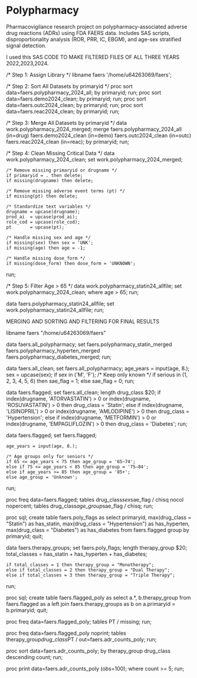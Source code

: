 # Polypharmacy
Pharmacovigilance research project on polypharmacy-associated adverse drug reactions (ADRs) using FDA FAERS data. Includes SAS scripts, disproportionality analysis (ROR, PRR, IC, EBGM), and age-sex stratified signal detection.






I used this SAS CODE TO MAKE FILTERED FILES OF ALL THREE YEARS 2022,2023,2024.




/* Step 1: Assign Library */
libname faers '/home/u64263069/faers';

/* Step 2: Sort All Datasets by primaryid */
proc sort data=faers.polypharmacy_2024_all; by primaryid; run;
proc sort data=faers.demo2024_clean; by primaryid; run;
proc sort data=faers.outc2024_clean; by primaryid; run;
proc sort data=faers.reac2024_clean; by primaryid; run;

/* Step 3: Merge All Datasets by primaryid */
data work.polypharmacy_2024_merged;
    merge faers.polypharmacy_2024_all (in=drug)
          faers.demo2024_clean (in=demo)
          faers.outc2024_clean (in=outc)
          faers.reac2024_clean (in=reac);
    by primaryid;
    run;


/* Step 4: Clean Missing Critical Data */
data work.polypharmacy_2024_clean;
    set work.polypharmacy_2024_merged;

    /* Remove missing primaryid or drugname */
    if primaryid = . then delete;
    if missing(drugname) then delete;

    /* Remove missing adverse event terms (pt) */
    if missing(pt) then delete;

    /* Standardize text variables */
    drugname = upcase(drugname);
    prod_ai  = upcase(prod_ai);
    role_cod = upcase(role_cod);
    pt       = upcase(pt);

    /* Handle missing sex and age */
    if missing(sex) then sex = 'UNK';
    if missing(age) then age = -1;

    /* Handle missing dose_form */
    if missing(dose_form) then dose_form = 'UNKNOWN';
run;

/* Step 5: Filter Age > 65 */
data work.polypharmacy_statin24_allfile;
    set work.polypharmacy_2024_clean;
    where age > 65;
run;

data faers.polypharmacy_statin24_allfile;
    set work.polypharmacy_statin24_allfile;
run;






MERGING AND SORTING AND FILTERING FOR FINAL RESULTS 



libname faers "/home/u64263069/faers"

data faers.all_polypharmacy;
    set faers.polypharmacy_statin_merged
        faers.polypharmacy_hyperten_merged
        faers.polypharmacy_diabetes_merged;
run;


data faers.all_clean;
    set faers.all_polypharmacy;
    age_years = input(age, 8.);
    sex = upcase(sex);
    if sex in ('M', 'F'); /* Keep only known */
    if serious in (1, 2, 3, 4, 5, 6) then sae_flag = 1;
    else sae_flag = 0;
run;

data faers.flagged;
    set faers.all_clean;
    length drug_class $20;
    if index(drugname, 'ATORVASTATIN') > 0 or index(drugname, 'ROSUVASTATIN') > 0 then drug_class = 'Statin';
    else if index(drugname, 'LISINOPRIL') > 0 or index(drugname, 'AMLODIPINE') > 0 then drug_class = 'Hypertension';
    else if index(drugname, 'METFORMIN') > 0 or index(drugname, 'EMPAGLIFLOZIN') > 0 then drug_class = 'Diabetes';
run;

data faers.flagged;
    set faers.flagged;

    age_years = input(age, 8.);

    /* Age groups only for seniors */
    if 65 <= age_years < 75 then age_group = '65–74';
    else if 75 <= age_years < 85 then age_group = '75–84';
    else if age_years >= 85 then age_group = '85+';
    else age_group = 'Unknown';

run;



proc freq data=faers.flagged;
    tables drug_class*sex*sae_flag / chisq nocol nopercent;
    tables drug_class*age_group*sae_flag / chisq;
run;




proc sql;
    create table faers.poly_flags as
    select primaryid,
           max(drug_class = "Statin") as has_statin,
           max(drug_class = "Hypertension") as has_hyperten,
           max(drug_class = "Diabetes") as has_diabetes
    from faers.flagged
    group by primaryid;
quit;


data faers.therapy_groups;
    set faers.poly_flags;
    length therapy_group $20;
    total_classes = has_statin + has_hyperten + has_diabetes;

    if total_classes = 1 then therapy_group = "Monotherapy";
    else if total_classes = 2 then therapy_group = "Dual Therapy";
    else if total_classes = 3 then therapy_group = "Triple Therapy";
run;

proc sql;
    create table faers.flagged_poly as
    select a.*, b.therapy_group
    from faers.flagged as a
    left join faers.therapy_groups as b
    on a.primaryid = b.primaryid;
quit;


proc freq data=faers.flagged_poly;
    tables PT / missing;
run;


proc freq data=faers.flagged_poly noprint;
    tables therapy_group*drug_class*PT / out=faers.adr_counts_poly;
run;

proc sort data=faers.adr_counts_poly;
    by therapy_group drug_class descending count;
run;

proc print data=faers.adr_counts_poly (obs=100);
    where count >= 5;
run;



